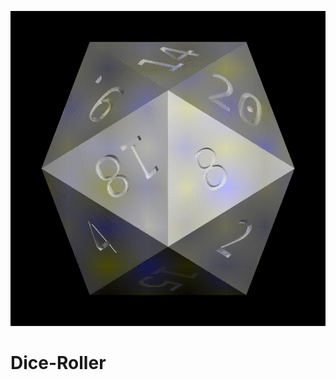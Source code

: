 ![Dice Gif](https://raw.githubusercontent.com/Coolestcon/Dice-Roller/6aabd902fe72ec4155da75d9ec70613e82defad8/dice.gif)
# Dice-Roller
